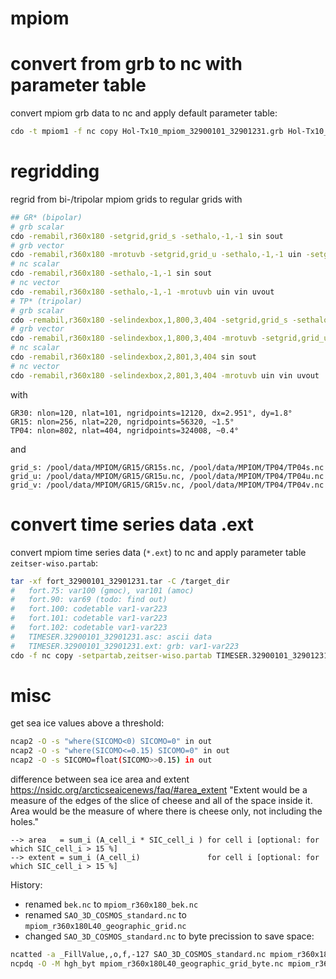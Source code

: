 # mpiom

# convert from grb to nc with parameter table
convert mpiom grb data to nc and apply default parameter table:
```bash
cdo -t mpiom1 -f nc copy Hol-Tx10_mpiom_32900101_32901231.grb Hol-Tx10_mpiom_32900101_32901231.grb.nc
```

# regridding
regrid from bi-/tripolar mpiom grids to regular grids with
```bash
## GR* (bipolar)
# grb scalar
cdo -remabil,r360x180 -setgrid,grid_s -sethalo,-1,-1 sin sout
# grb vector
cdo -remabil,r360x180 -mrotuvb -setgrid,grid_u -sethalo,-1,-1 uin -setgrid,grid_v -sethalo,-1,-1 vin uvout
# nc scalar
cdo -remabil,r360x180 -sethalo,-1,-1 sin sout
# nc vector
cdo -remabil,r360x180 -sethalo,-1,-1 -mrotuvb uin vin uvout
# TP* (tripolar)
# grb scalar
cdo -remabil,r360x180 -selindexbox,1,800,3,404 -setgrid,grid_s -sethalo,-1,-1 sin sout
# grb vector
cdo -remabil,r360x180 -selindexbox,1,800,3,404 -mrotuvb -setgrid,grid_u -sethalo,-1,-1 uin -setgrid,grid_v -sethalo,-1,-1 vin uvout
# nc scalar
cdo -remabil,r360x180 -selindexbox,2,801,3,404 sin sout
# nc vector
cdo -remabil,r360x180 -selindexbox,2,801,3,404 -mrotuvb uin vin uvout
```
with
```
GR30: nlon=120, nlat=101, ngridpoints=12120, dx=2.951°, dy=1.8°
GR15: nlon=256, nlat=220, ngridpoints=56320, ~1.5°
TP04: nlon=802, nlat=404, ngridpoints=324008, ~0.4°
```
and
```
grid_s: /pool/data/MPIOM/GR15/GR15s.nc, /pool/data/MPIOM/TP04/TP04s.nc
grid_u: /pool/data/MPIOM/GR15/GR15u.nc, /pool/data/MPIOM/TP04/TP04u.nc
grid_v: /pool/data/MPIOM/GR15/GR15v.nc, /pool/data/MPIOM/TP04/TP04v.nc 
```

# convert time series data .ext
convert mpiom time series data (`*.ext`) to nc and apply parameter table `zeitser-wiso.partab`:
```bash
tar -xf fort_32900101_32901231.tar -C /target_dir
#   fort.75: var100 (gmoc), var101 (amoc)
#   fort.90: var69 (todo: find out)
#   fort.100: codetable var1-var223
#   fort.101: codetable var1-var223
#   fort.102: codetable var1-var223
#   TIMESER.32900101_32901231.asc: ascii data
#   TIMESER.32900101_32901231.ext: grb: var1-var223
cdo -f nc copy -setpartab,zeitser-wiso.partab TIMESER.32900101_32901231.ext TIMESER.32900101_32901231.ext.nc
```

# misc
get sea ice values above a threshold:
```bash
ncap2 -O -s "where(SICOMO<0) SICOMO=0" in out
ncap2 -O -s "where(SICOMO<=0.15) SICOMO=0" in out
ncap2 -O -s SICOMO=float(SICOMO>>0.15) in out
```

difference between sea ice area and extent
https://nsidc.org/arcticseaicenews/faq/#area_extent
"Extent would be a measure of the edges of the slice of cheese and all of the space inside it. Area would be the measure of where there is cheese only, not including the holes."
```
--> area   = sum_i (A_cell_i * SIC_cell_i ) for cell i [optional: for which SIC_cell_i > 15 %]
--> extent = sum_i (A_cell_i)               for cell i [optional: for which SIC_cell_i > 15 %]
```

History:
- renamed `bek.nc` to `mpiom_r360x180_bek.nc`
- renamed `SAO_3D_COSMOS_standard.nc` to `mpiom_r360x180L40_geographic_grid.nc`
- changed `SAO_3D_COSMOS_standard.nc` to byte precission to save space:
```bash
ncatted -a _FillValue,,o,f,-127 SAO_3D_COSMOS_standard.nc mpiom_r360x180L40_geographic_grid_byte.nc
ncpdq -O -M hgh_byt mpiom_r360x180L40_geographic_grid_byte.nc mpiom_r360x180L40_geographic_grid_byte.nc
```

